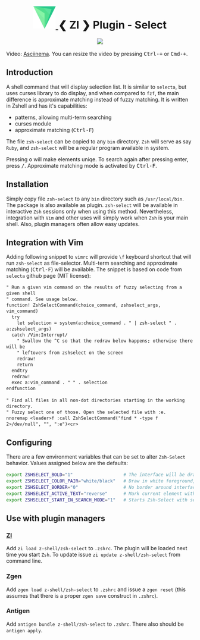 <h1 align="center">
  <a href="https://github.com/z-shell/zi">
    <img src="https://github.com/z-shell/zi/raw/main/docs/images/logo.svg" alt="Logo" width="60px" height="60px">
  </a>
❮ ZI ❯ Plugin - Select
</h1><p align="center">
  <a href="https://asciinema.org/a/48490" target="_blank"><img src="https://asciinema.org/a/48490.svg" /></a>
</p><p>
  Video: <a href="https://asciinema.org/a/48490" target="_blank">Asciinema</a>. You can resize the video by pressing <kbd>Ctrl-+</kbd> or <kbd>Cmd-+</kbd>.
</p>

## Introduction

A shell command that will display selection list. It is similar to `selecta`, but uses curses library to do display, and when compared to `fzf`, the main difference is approximate matching instead of fuzzy matching. It is written in Zshell and has it's capabilities:

- patterns, allowing multi-term searching
- curses module
- approximate matching (<kbd>Ctrl-F</kbd>)

The file `zsh-select` can be copied to any `bin` directory. `Zsh` will serve as say `Ruby`, and `zsh-select` will be a regular program available
in system.

Pressing <kbd>o</kbd> will make elements uniqe. To search again after pressing enter, press <kbd>/</kbd>. Approximate matching mode is activated by <kbd>Ctrl-F</kbd>.

## Installation

Simply copy file `zsh-select` to any `bin` directory such as `/usr/local/bin`. The package is also available as plugin. `zsh-select` will be available in
interactive `Zsh` sessions only when using this method. Nevertheless, integration with `Vim` and other uses will simply work when `Zsh` is your main shell. Also, plugin managers often allow easy updates.

## Integration with Vim

Adding following snippet to `vimrc` will provide `\f` keyboard shortcut that will run `zsh-select` as file-selector. Multi-term searching and approximate matching (<kbd>Ctrl-F</kbd>) will be available. The snippet is based on code from `selecta` github page (MIT license):

```vim
" Run a given vim command on the results of fuzzy selecting from a given shell
" command. See usage below.
function! ZshSelectCommand(choice_command, zshselect_args, vim_command)
  try
    let selection = system(a:choice_command . " | zsh-select " . a:zshselect_args)
  catch /Vim:Interrupt/
    " Swallow the ^C so that the redraw below happens; otherwise there will be
    " leftovers from zshselect on the screen
    redraw!
    return
  endtry
  redraw!
  exec a:vim_command . " " . selection
endfunction

" Find all files in all non-dot directories starting in the working directory.
" Fuzzy select one of those. Open the selected file with :e.
nnoremap <leader>f :call ZshSelectCommand("find * -type f 2>/dev/null", "", ":e")<cr>
```

## Configuring

There are a few environment variables that can be set to alter `Zsh-Select` behavior. Values assigned below are the defaults:

```zsh
export ZSHSELECT_BOLD="1"                   # The interface will be drawn in bold font. Use "0" for no bold
export ZSHSELECT_COLOR_PAIR="white/black"   # Draw in white foreground, black background. Try e.g.: "white/green"
export ZSHSELECT_BORDER="0"                 # No border around interface, Use "1" for the border
export ZSHSELECT_ACTIVE_TEXT="reverse"      # Mark current element with reversed text. Use "underline" for marking with underline
export ZSHSELECT_START_IN_SEARCH_MODE="1"   # Starts Zsh-Select with searching active. "0" will not invoke searching at start.
```

## Use with plugin managers

### [ZI](https://github.com/z-shell/zi)

Add `zi load z-shell/zsh-select` to `.zshrc`. The plugin will be loaded next time you start `Zsh`.
To update issue `zi update z-shell/zsh-select` from command line.

### Zgen

Add `zgen load z-shell/zsh-select` to `.zshrc` and issue a `zgen reset` (this
assumes that there is a proper `zgen save` construct in `.zshrc`).

### Antigen

Add `antigen bundle z-shell/zsh-select` to `.zshrc`. There also should be
`antigen apply`.
